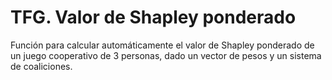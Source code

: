 # TFG. Valor de Shapley ponderado
Función para calcular automáticamente el valor de Shapley ponderado de un juego cooperativo de 3 personas, dado un vector de pesos y un sistema de coaliciones.

